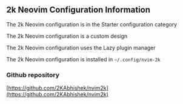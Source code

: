 ## 2k Neovim Configuration Information

The 2k Neovim configuration is in the Starter configuration category

The 2k Neovim configuration is a custom design

The 2k Neovim configuration uses the Lazy plugin manager

The 2k Neovim configuration is installed in `~/.config/nvim-2k`

### Github repository

[https://github.com/2KAbhishek/nvim2k](https://github.com/2KAbhishek/nvim2k)

